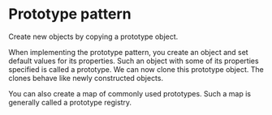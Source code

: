 # Prototype pattern

Create new objects by copying a prototype object.

When implementing the prototype pattern, you create an object and set default values for
its properties. Such an object with some of its properties specified is called a prototype. We can now clone this prototype object. The clones behave like newly constructed objects. 


You can also create a map of commonly used prototypes. Such a map is generally called a
prototype registry.
